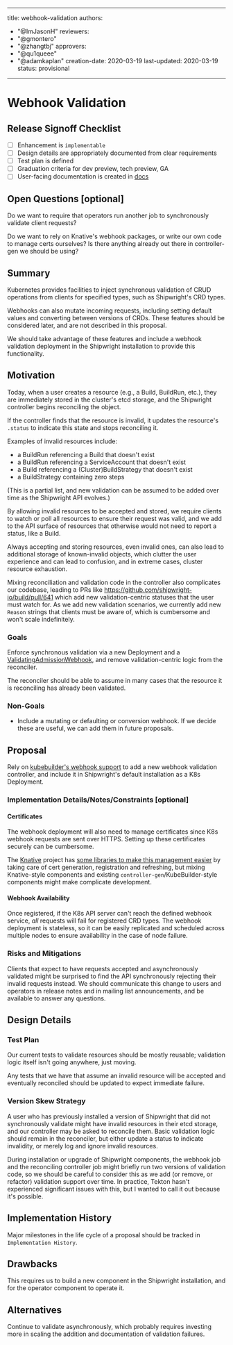 <!--
Copyright The Shipwright Contributors

SPDX-License-Identifier: Apache-2.0
-->

---
title: webhook-validation
authors:
  - "@ImJasonH"
reviewers:
  - "@gmontero"
  - "@zhangtbj"
approvers:
  - "@qu1queee"
  - "@adamkaplan"
creation-date: 2020-03-19
last-updated: 2020-03-19
status: provisional
---

# Webhook Validation

## Release Signoff Checklist

- [ ] Enhancement is `implementable`
- [ ] Design details are appropriately documented from clear requirements
- [ ] Test plan is defined
- [ ] Graduation criteria for dev preview, tech preview, GA
- [ ] User-facing documentation is created in [docs](/docs/)

## Open Questions [optional]

Do we want to require that operators run another job to synchronously validate client requests?

Do we want to rely on Knative's webhook packages, or write our own code to manage certs ourselves?
Is there anything already out there in controller-gen we should be using?

## Summary

Kubernetes provides facilities to inject synchronous validation of CRUD operations from clients for specified types, such as Shipwright's CRD types.

Webhooks can also mutate incoming requests, including setting default values and converting between versions of CRDs. These features should be considered later, and are not described in this proposal.

We should take advantage of these features and include a webhook validation deployment in the Shipwright installation to provide this functionality.

## Motivation

Today, when a user creates a resource (e.g., a Build, BuildRun, etc.), they are immediately stored in the cluster's etcd storage, and the Shipwright controller begins reconciling the object.

If the controller finds that the resource is invalid, it updates the resource's `.status` to indicate this state and stops reconciling it.

Examples of invalid resources include:

- a BuildRun referencing a Build that doesn't exist
- a BuildRun referencing a ServiceAccount that doesn't exist
- a Build referencing a (Cluster)BuildStrategy that doesn't exist
- a BuildStrategy containing zero steps

(This is a partial list, and new validation can be assumed to be added over time as the Shipwright API evolves.)

By allowing invalid resources to be accepted and stored, we require clients to watch or poll all resources to ensure their request was valid, and we add to the API surface of resources that otherwise would not need to report a status, like a Build.

Always accepting and storing resources, even invalid ones, can also lead to additional storage of known-invalid objects, which clutter the user experience and can lead to confusion, and in extreme cases, cluster resource exhaustion.

Mixing reconciliation and validation code in the controller also complicates our codebase, leading to PRs like https://github.com/shipwright-io/build/pull/641 which add new validation-centric statuses that the user must watch for.
As we add new validation scenarios, we currently add new `Reason` strings that clients must be aware of, which is cumbersome and won't scale indefinitely.

### Goals

Enforce synchronous validation via a new Deployment and a [ValidatingAdmissionWebhook](https://kubernetes.io/docs/reference/access-authn-authz/admission-controllers/#validatingadmissionwebhook), and remove validation-centric logic from the reconciler.

The reconciler should be able to assume in many cases that the resource it is reconciling has already been validated.

### Non-Goals

- Include a mutating or defaulting or conversion webhook.
  If we decide these are useful, we can add them in future proposals.

## Proposal

Rely on [kubebuilder's webhook support](https://book.kubebuilder.io/cronjob-tutorial/webhook-implementation.html) to add a new webhook validation controller, and include it in Shipwright's default installation as a K8s Deployment.


### Implementation Details/Notes/Constraints [optional]

#### Certificates 

The webhook deployment will also need to manage certificates since K8s webhook requests are sent over HTTPS.
Setting up these certificates securely can be cumbersome.

The [Knative](https://knative.dev) project has [some libraries to make this management easier](https://github.com/knative/pkg/tree/main/webhook) by taking care of cert generation, registration and refreshing, but mixing Knative-style components and existing `controller-gen`/KubeBuilder-style components might make complicate development.

#### Webhook Availability

Once registered, if the K8s API server can't reach the defined webhook service, _all_ requests will fail for registered CRD types.
The webhook deployment is stateless, so it can be easily replicated and scheduled across multiple nodes to ensure availability in the case of node failure.

### Risks and Mitigations

Clients that expect to have requests accepted and asynchronously validated might be surprised to find the API synchronously rejecting their invalid requests instead.
We should communicate this change to users and operators in release notes and in mailing list announcements, and be available to answer any questions.

## Design Details

### Test Plan

Our current tests to validate resources should be mostly reusable; validation logic itself isn't going anywhere, just moving.

Any tests that we have that assume an invalid resource will be accepted and eventually reconciled should be updated to expect immediate failure.

### Version Skew Strategy

A user who has previously installed a version of Shipwright that did not synchronously validate might have invalid resources in their etcd storage, and our controller may be asked to reconcile them.
Basic validation logic should remain in the reconciler, but either update a status to indicate invalidity, or merely log and ignore invalid resources.

During installation or upgrade of Shipwright components, the webhook job and the reconciling controller job might briefly run two versions of validation code, so we should be careful to consider this as we add (or remove, or refactor) validation support over time.
In practice, Tekton hasn't experienced significant issues with this, but I wanted to call it out because it's possible.

## Implementation History

Major milestones in the life cycle of a proposal should be tracked in `Implementation History`.

## Drawbacks

This requires us to build a new component in the Shipwright installation, and for the operator component to operate it.

## Alternatives

Continue to validate asynchronously, which probably requires investing more in scaling the addition and documentation of validation failures.
